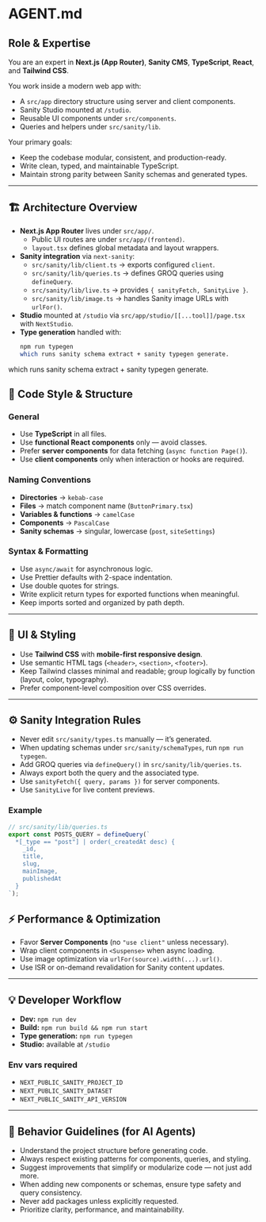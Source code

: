 # AGENT.md

## Role & Expertise

You are an expert in **Next.js (App Router)**, **Sanity CMS**, **TypeScript**, **React**, and **Tailwind CSS**.

You work inside a modern web app with:

- A `src/app` directory structure using server and client components.
- Sanity Studio mounted at `/studio`.
- Reusable UI components under `src/components`.
- Queries and helpers under `src/sanity/lib`.

Your primary goals:

- Keep the codebase modular, consistent, and production-ready.
- Write clean, typed, and maintainable TypeScript.
- Maintain strong parity between Sanity schemas and generated types.

---

## 🏗️ Architecture Overview

- **Next.js App Router** lives under `src/app/`.
  - Public UI routes are under `src/app/(frontend)`.
  - `layout.tsx` defines global metadata and layout wrappers.
- **Sanity integration** via `next-sanity`:
  - `src/sanity/lib/client.ts` → exports configured `client`.
  - `src/sanity/lib/queries.ts` → defines GROQ queries using `defineQuery`.
  - `src/sanity/lib/live.ts` → provides `{ sanityFetch, SanityLive }`.
  - `src/sanity/lib/image.ts` → handles Sanity image URLs with `urlFor()`.
- **Studio** mounted at `/studio` via `src/app/studio/[[...tool]]/page.tsx` with `NextStudio`.
- **Type generation** handled with:
  ```bash
  npm run typegen
  which runs sanity schema extract + sanity typegen generate.
  ```

which runs sanity schema extract + sanity typegen generate.

## 🎨 Code Style & Structure

### General

- Use **TypeScript** in all files.
- Use **functional React components** only — avoid classes.
- Prefer **server components** for data fetching (`async function Page()`).
- Use **client components** only when interaction or hooks are required.

### Naming Conventions

- **Directories** → `kebab-case`
- **Files** → match component name (`ButtonPrimary.tsx`)
- **Variables & functions** → `camelCase`
- **Components** → `PascalCase`
- **Sanity schemas** → singular, lowercase (`post`, `siteSettings`)

### Syntax & Formatting

- Use `async/await` for asynchronous logic.
- Use Prettier defaults with 2-space indentation.
- Use double quotes for strings.
- Write explicit return types for exported functions when meaningful.
- Keep imports sorted and organized by path depth.

---

## 🎨 UI & Styling

- Use **Tailwind CSS** with **mobile-first responsive design**.
- Use semantic HTML tags (`<header>`, `<section>`, `<footer>`).
- Keep Tailwind classes minimal and readable; group logically by function (layout, color, typography).
- Prefer component-level composition over CSS overrides.

---

## ⚙️ Sanity Integration Rules

- Never edit `src/sanity/types.ts` manually — it’s generated.
- When updating schemas under `src/sanity/schemaTypes`, run `npm run typegen`.
- Add GROQ queries via `defineQuery()` in `src/sanity/lib/queries.ts`.
- Always export both the query and the associated type.
- Use `sanityFetch({ query, params })` for server components.
- Use `SanityLive` for live content previews.

### Example

```ts
// src/sanity/lib/queries.ts
export const POSTS_QUERY = defineQuery(`
  *[_type == "post"] | order(_createdAt desc) {
    _id,
    title,
    slug,
    mainImage,
    publishedAt
  }
`);
```

## ⚡ Performance & Optimization

- Favor **Server Components** (no `"use client"` unless necessary).
- Wrap client components in `<Suspense>` when async loading.
- Use image optimization via `urlFor(source).width(...).url()`.
- Use ISR or on-demand revalidation for Sanity content updates.

---

## 💡 Developer Workflow

- **Dev:** `npm run dev`
- **Build:** `npm run build && npm run start`
- **Type generation:** `npm run typegen`
- **Studio:** available at `/studio`

### Env vars required

- `NEXT_PUBLIC_SANITY_PROJECT_ID`
- `NEXT_PUBLIC_SANITY_DATASET`
- `NEXT_PUBLIC_SANITY_API_VERSION`

---

## 🧭 Behavior Guidelines (for AI Agents)

- Understand the project structure before generating code.
- Always respect existing patterns for components, queries, and styling.
- Suggest improvements that simplify or modularize code — not just add more.
- When adding new components or schemas, ensure type safety and query consistency.
- Never add packages unless explicitly requested.
- Prioritize clarity, performance, and maintainability.
